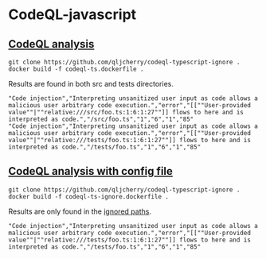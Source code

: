 # CodeQL-javascript

## [CodeQL analysis](codeql-ts.dockerfile#L13-L15)

```shell
git clone https://github.com/qljcherry/codeql-typescript-ignore .
docker build -f codeql-ts.dockerfile .
```

Results are found in both src and tests directories.

```text
"Code injection","Interpreting unsanitized user input as code allows a malicious user arbitrary code execution.","error","[[""User-provided value""|""relative:///src/foo.ts:1:6:1:27""]] flows to here and is interpreted as code.","/src/foo.ts","1","6","1","85"
"Code injection","Interpreting unsanitized user input as code allows a malicious user arbitrary code execution.","error","[[""User-provided value""|""relative:///tests/foo.ts:1:6:1:27""]] flows to here and is interpreted as code.","/tests/foo.ts","1","6","1","85"
```

## [CodeQL analysis with config file](codeql-ts-ignore.dockerfile#L13-L15)

```shell
git clone https://github.com/qljcherry/codeql-typescript-ignore .
docker build -f codeql-ts-ignore.dockerfile .
```

Results are only found in the [ignored paths](.codeql.yaml#L2).

```text
"Code injection","Interpreting unsanitized user input as code allows a malicious user arbitrary code execution.","error","[[""User-provided value""|""relative:///tests/foo.ts:1:6:1:27""]] flows to here and is interpreted as code.","/tests/foo.ts","1","6","1","85"
```
